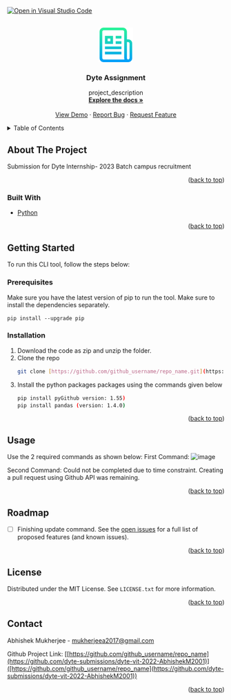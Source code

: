 [![Open in Visual Studio Code](https://classroom.github.com/assets/open-in-vscode-c66648af7eb3fe8bc4f294546bfd86ef473780cde1dea487d3c4ff354943c9ae.svg)](https://classroom.github.com/online_ide?assignment_repo_id=7957304&assignment_repo_type=AssignmentRepo)
<div id="top"></div>
<!--
*** Thanks for checking out the Best-README-Template. If you have a suggestion
*** that would make this better, please fork the repo and create a pull request
*** or simply open an issue with the tag "enhancement".
*** Don't forget to give the project a star!
*** Thanks again! Now go create something AMAZING! :D
-->



<!-- PROJECT SHIELDS -->
<!--
*** I'm using markdown "reference style" links for readability.
*** Reference links are enclosed in brackets [ ] instead of parentheses ( ).
*** See the bottom of this document for the declaration of the reference variables
*** for contributors-url, forks-url, etc. This is an optional, concise syntax you may use.
*** https://www.markdownguide.org/basic-syntax/#reference-style-links
-->


<!-- PROJECT LOGO -->
<br />
<div align="center">
  <a href="https://github.com/github_username/repo_name">
    <img src="images/logo.png" alt="Logo" width="80" height="80">
  </a>

<h3 align="center">Dyte Assignment</h3>

  <p align="center">
    project_description
    <br />
    <a href="https://github.com/github_username/repo_name"><strong>Explore the docs »</strong></a>
    <br />
    <br />
    <a href="https://github.com/github_username/repo_name">View Demo</a>
    ·
    <a href="https://github.com/github_username/repo_name/issues">Report Bug</a>
    ·
    <a href="https://github.com/github_username/repo_name/issues">Request Feature</a>
  </p>
</div>



<!-- TABLE OF CONTENTS -->
<details>
  <summary>Table of Contents</summary>
  <ol>
    <li>
      <a href="#about-the-project">About The Project</a>
      <ul>
        <li><a href="#built-with">Built With</a></li>
      </ul>
    </li>
    <li>
      <a href="#getting-started">Getting Started</a>
      <ul>
        <li><a href="#prerequisites">Prerequisites</a></li>
        <li><a href="#installation">Installation</a></li>
      </ul>
    </li>
    <li><a href="#usage">Usage</a></li>
    <li><a href="#roadmap">Roadmap</a></li>
    <li><a href="#contributing">Contributing</a></li>
    <li><a href="#license">License</a></li>
    <li><a href="#contact">Contact</a></li>
    <li><a href="#acknowledgments">Acknowledgments</a></li>
  </ol>
</details>



<!-- ABOUT THE PROJECT -->
## About The Project
Submission for Dyte Internship- 2023 Batch campus recruitment

<p align="right">(<a href="#top">back to top</a>)</p>



### Built With

* [Python](https://python.org/)

<p align="right">(<a href="#top">back to top</a>)</p>



<!-- GETTING STARTED -->
## Getting Started

To run this CLI tool, follow the steps below:
### Prerequisites

Make sure you have the latest version of pip to run the tool. Make sure to install the dependencies separately.
```
pip install --upgrade pip
```

### Installation

1. Download the code as zip and unzip the folder.
2. Clone the repo
   ```sh
   git clone [https://github.com/github_username/repo_name.git](https://github.com/dyte-submissions/dyte-vit-2022-AbhishekM2001)
   ```
3. Install the python packages packages using the commands given below
   ```sh
   pip install pyGithub version: 1.55)
   pip install pandas (version: 1.4.0)
   ```
   
<p align="right">(<a href="#top">back to top</a>)</p>



<!-- USAGE EXAMPLES -->
## Usage

Use the 2 required commands as shown below:
First Command:
![image](https://user-images.githubusercontent.com/65186088/171733685-324142ba-07ff-4b9c-9ebf-da63fae76dd8.png)

Second Command:
Could not be completed due to time constraint. Creating a pull request using Github API was remaining.

<p align="right">(<a href="#top">back to top</a>)</p>



<!-- ROADMAP -->
## Roadmap

- [ ] Finishing update command. 
See the [open issues](https://github.com/github_username/repo_name/issues) for a full list of proposed features (and known issues).

<p align="right">(<a href="#top">back to top</a>)</p>


<!-- LICENSE -->
## License

Distributed under the MIT License. See `LICENSE.txt` for more information.

<p align="right">(<a href="#top">back to top</a>)</p>



<!-- CONTACT -->
## Contact

Abhishek Mukherjee - mukherjeea2017@gmail.com

Github Project Link: [[https://github.com/github_username/repo_name](https://github.com/dyte-submissions/dyte-vit-2022-AbhishekM2001)]([https://github.com/github_username/repo_name](https://github.com/dyte-submissions/dyte-vit-2022-AbhishekM2001))

<p align="right">(<a href="#top">back to top</a>)</p>


